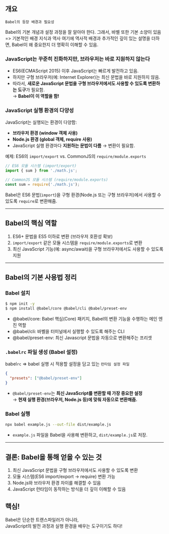 ## 개요

`Babel의 등장 배경과 필요성`

Babel의 기본 개념과 설정 과정을 잘 알아야 한다.
그래서, 바벨 또한 기본 소양이 있음 => 기본적인 배경 지식과 역사
여기에 역사적 배경과 추가적인 깊이 있는 설명을 더하면, Babel이 왜 중요한지 더 명확히 이해할 수 있음.

### JavaScript는 꾸준히 진화하지만, 브라우저는 바로 지원하지 않는다

- ES6(ECMAScript 2015) 이후 JavaScript는 빠르게 발전하고 있음.
- 하지만 구형 브라우저(예: Internet Explorer)는 최신 문법을 바로 지원하지 않음.
- 따라서, **새로운 JavaScript 문법을 구형 브라우저에서도 사용할 수 있도록 변환하는 도구**가 필요함.  
  → **Babel이 이 역할을 함!**

### JavaScript 실행 환경의 다양성

JavaScript는 실행되는 환경이 다양함:

- **브라우저 환경 (window 객체 사용)**
- **Node.js 환경 (global 객체, require 사용)**
- JavaScript 실행 환경마다 **지원하는 문법이 다름** → 변환이 필요함.

예제: ES6의 `import/export` vs. CommonJS의 `require/module.exports`

```js
// ES6 모듈 시스템 (import/export)
import { sum } from './math.js';

// CommonJS 모듈 시스템 (require/module.exports)
const sum = require('./math.js');
```

Babel은 ES6 문법(`import`)을 구형 환경(Node.js 또는 구형 브라우저)에서 사용할 수 있도록 `require`로 변환해줌.

---

## Babel의 핵심 역할

1. ES6+ 문법을 ES5 이하로 변환 (브라우저 호환성 확보)
2. `import/export` 같은 모듈 시스템을 `require/module.exports`로 변환
3. 최신 JavaScript 기능(예: async/await)을 구형 브라우저에서도 사용할 수 있도록 지원

---

## Babel의 기본 사용법 정리

### Babel 설치

```sh
$ npm init -y
$ npm install @babel/core @babel/cli @babel/preset-env
```

- @babel/core: Babel 핵심(Core) 패키지, Babel의 변환 기능을 수행하는 메인 엔진 역할
- @babel/cli: 바벨을 터미널에서 실행할 수 있도록 해주는 CLI
- @babel/preset-env: 최신 Javascript 문법을 자동으로 변환해주는 프리셋

### `.babelrc` 파일 생성 (Babel 설정)

babel`rc` => babel 실행 시 적용할 설정을 담고 있는 `런타임 설정 파일`

```json
{
  "presets": ["@babel/preset-env"]
}
```

- `@babel/preset-env`는 **최신 JavaScript를 변환할 때 가장 중요한 설정**  
  → **현재 실행 환경(브라우저, Node.js 등)에 맞춰 자동으로 변환해줌.**

### Babel 실행

```sh
npx babel example.js --out-file dist/example.js
```

- `example.js` 파일을 Babel을 사용해 변환하고, `dist/example.js`로 저장.

---

## 결론: Babel을 통해 얻을 수 있는 것

1. 최신 JavaScript 문법을 구형 브라우저에서도 사용할 수 있도록 변환
2. 모듈 시스템(ES6 import/export → require) 변환 가능
3. Node.js와 브라우저 환경 차이를 해결할 수 있음
4. JavaScript 런타임이 동작하는 방식을 더 깊이 이해할 수 있음

## 핵심!

Babel은 단순한 트랜스파일러가 아니라,  
JavaScript의 발전 과정과 실행 환경을 배우는 도구이기도 하다!
